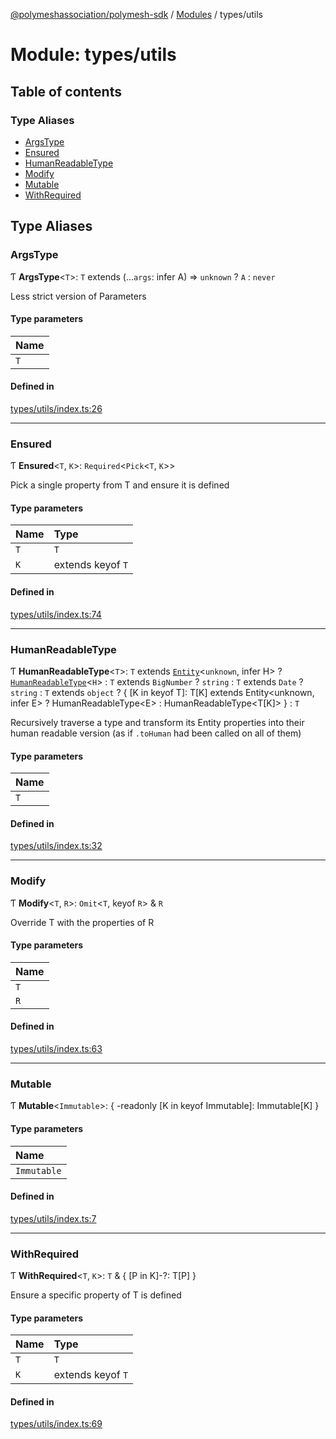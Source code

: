 [@polymeshassociation/polymesh-sdk](../README.md) / [Modules](../modules.md) / types/utils

# Module: types/utils

## Table of contents

### Type Aliases

- [ArgsType](types_utils.md#argstype)
- [Ensured](types_utils.md#ensured)
- [HumanReadableType](types_utils.md#humanreadabletype)
- [Modify](types_utils.md#modify)
- [Mutable](types_utils.md#mutable)
- [WithRequired](types_utils.md#withrequired)

## Type Aliases

### ArgsType

Ƭ **ArgsType**<`T`\>: `T` extends (...`args`: infer A) => `unknown` ? `A` : `never`

Less strict version of Parameters<T>

#### Type parameters

| Name |
| :------ |
| `T` |

#### Defined in

[types/utils/index.ts:26](https://github.com/PolymathNetwork/polymesh-sdk/blob/31dfa0dc/src/types/utils/index.ts#L26)

___

### Ensured

Ƭ **Ensured**<`T`, `K`\>: `Required`<`Pick`<`T`, `K`\>\>

Pick a single property from T and ensure it is defined

#### Type parameters

| Name | Type |
| :------ | :------ |
| `T` | `T` |
| `K` | extends keyof `T` |

#### Defined in

[types/utils/index.ts:74](https://github.com/PolymathNetwork/polymesh-sdk/blob/31dfa0dc/src/types/utils/index.ts#L74)

___

### HumanReadableType

Ƭ **HumanReadableType**<`T`\>: `T` extends [`Entity`](../classes/api_entities_Entity.Entity.md)<`unknown`, infer H\> ? [`HumanReadableType`](types_utils.md#humanreadabletype)<`H`\> : `T` extends `BigNumber` ? `string` : `T` extends `Date` ? `string` : `T` extends `object` ? { [K in keyof T]: T[K] extends Entity<unknown, infer E\> ? HumanReadableType<E\> : HumanReadableType<T[K]\> } : `T`

Recursively traverse a type and transform its Entity properties into their
  human readable version (as if `.toHuman` had been called on all of them)

#### Type parameters

| Name |
| :------ |
| `T` |

#### Defined in

[types/utils/index.ts:32](https://github.com/PolymathNetwork/polymesh-sdk/blob/31dfa0dc/src/types/utils/index.ts#L32)

___

### Modify

Ƭ **Modify**<`T`, `R`\>: `Omit`<`T`, keyof `R`\> & `R`

Override T with the properties of R

#### Type parameters

| Name |
| :------ |
| `T` |
| `R` |

#### Defined in

[types/utils/index.ts:63](https://github.com/PolymathNetwork/polymesh-sdk/blob/31dfa0dc/src/types/utils/index.ts#L63)

___

### Mutable

Ƭ **Mutable**<`Immutable`\>: { -readonly [K in keyof Immutable]: Immutable[K] }

#### Type parameters

| Name |
| :------ |
| `Immutable` |

#### Defined in

[types/utils/index.ts:7](https://github.com/PolymathNetwork/polymesh-sdk/blob/31dfa0dc/src/types/utils/index.ts#L7)

___

### WithRequired

Ƭ **WithRequired**<`T`, `K`\>: `T` & { [P in K]-?: T[P] }

Ensure a specific property of T is defined

#### Type parameters

| Name | Type |
| :------ | :------ |
| `T` | `T` |
| `K` | extends keyof `T` |

#### Defined in

[types/utils/index.ts:69](https://github.com/PolymathNetwork/polymesh-sdk/blob/31dfa0dc/src/types/utils/index.ts#L69)
